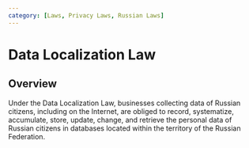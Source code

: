 ```yaml
---
category: [Laws, Privacy Laws, Russian Laws]
---
```


# Data Localization Law

## Overview

Under the Data Localization Law, businesses collecting data of Russian citizens, including on the Internet, are obliged to record, systematize, accumulate, store, update, change, and retrieve the personal data of Russian citizens in databases located within the territory of the Russian Federation.
